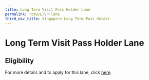 ```yaml
---
title: Long Term Visit Pass Holder Lane
permalink: rotw/LTVP-lane
third_nav_title: Singapore Long Term Pass Holder
---
```


# Long Term Visit Pass Holder Lane

## Eligibility

For more details and to apply for this lane, click [here](/LTVPHL/requirements-and-process).
